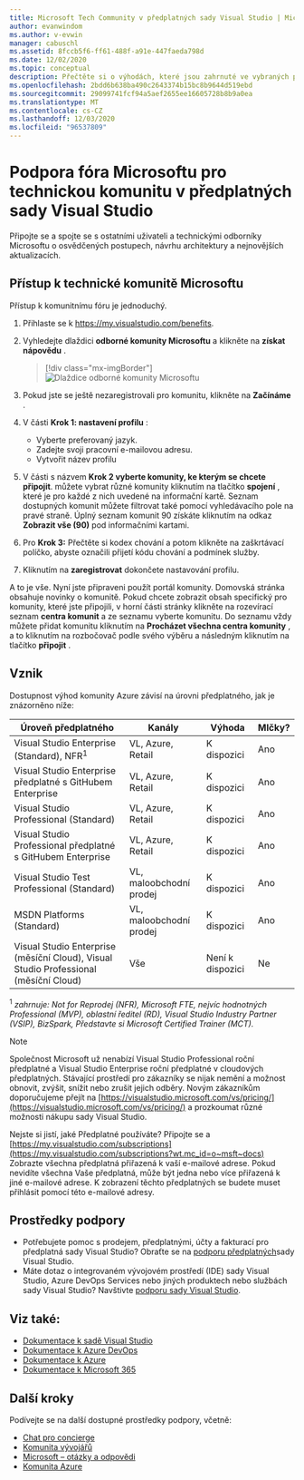 ```yaml
---
title: Microsoft Tech Community v předplatných sady Visual Studio | Microsoft Docs
author: evanwindom
ms.author: v-evwin
manager: cabuschl
ms.assetid: 8fccb5f6-ff61-488f-a91e-447faeda798d
ms.date: 12/02/2020
ms.topic: conceptual
description: Přečtěte si o výhodách, které jsou zahrnuté ve vybraných předplatných sady Visual Studio, na fóru odborné komunity
ms.openlocfilehash: 2bdd6b638ba490c2643374b15bc8b9644d519ebd
ms.sourcegitcommit: 29099741fcf94a5aef2655ee16605728b8b9a0ea
ms.translationtype: MT
ms.contentlocale: cs-CZ
ms.lasthandoff: 12/03/2020
ms.locfileid: "96537809"
---
```

# <a name="microsoft-tech-community-forum-support-in-visual-studio-subscriptions"></a>Podpora fóra Microsoftu pro technickou komunitu v předplatných sady Visual Studio
Připojte se a spojte se s ostatními uživateli a technickými odborníky Microsoftu o osvědčených postupech, návrhu architektury a nejnovějších aktualizacích.


## <a name="access-the-microsoft-tech-community"></a>Přístup k technické komunitě Microsoftu 
Přístup k komunitnímu fóru je jednoduchý.  

1. Přihlaste se k <https://my.visualstudio.com/benefits>.
0. Vyhledejte dlaždici **odborné komunity Microsoftu** a klikněte na **získat nápovědu** .

    > [!div class="mx-imgBorder"]
    > ![Dlaždice odborné komunity Microsoftu](_img/vs-tech-community/vs-tech-community-tile.png "Klikněte na tlačítko získat nápovědu na dlaždici odborné komunity Microsoftu.")

0. Pokud jste se ještě nezaregistrovali pro komunitu, klikněte na **Začínáme** .
0. V části **Krok 1: nastavení profilu** :
   - Vyberte preferovaný jazyk.
   - Zadejte svoji pracovní e-mailovou adresu.
   - Vytvořit název profilu 
0. V části s názvem **Krok 2 vyberte komunity, ke kterým se chcete připojit**. můžete vybrat různé komunity kliknutím na tlačítko **spojení** , které je pro každé z nich uvedené na informační kartě.  Seznam dostupných komunit můžete filtrovat také pomocí vyhledávacího pole na pravé straně.  Úplný seznam komunit 90 získáte kliknutím na odkaz **Zobrazit vše (90)** pod informačními kartami. 
0. Pro **Krok 3:** Přečtěte si kodex chování a potom klikněte na zaškrtávací políčko, abyste označili přijetí kódu chování a podmínek služby.
0. Kliknutím na **zaregistrovat** dokončete nastavování profilu.

A to je vše.  Nyní jste připraveni použít portál komunity.  Domovská stránka obsahuje novinky o komunitě.  Pokud chcete zobrazit obsah specifický pro komunity, které jste připojili, v horní části stránky klikněte na rozevírací seznam **centra komunit** a ze seznamu vyberte komunitu.  Do seznamu vždy můžete přidat komunitu kliknutím na **Procházet všechna centra komunity** , a to kliknutím na rozbočovač podle svého výběru a následným kliknutím na tlačítko **připojit** . 

## <a name="eligibility"></a>Vznik
Dostupnost výhod komunity Azure závisí na úrovni předplatného, jak je znázorněno níže:

|                                          Úroveň předplatného                                           |     Kanály      |    Výhoda    | Mlčky? |
|-------------------------------------------------------------------------------------------------------|-------------------|---------------|------------|
|                           Visual Studio Enterprise (Standard), NFR<sup>1</sup>                            | VL, Azure, Retail |   K dispozici    |    Ano     |
|                           Visual Studio Enterprise předplatné s GitHubem Enterprise                           | VL, Azure, Retail |   K dispozici    |    Ano     |
|                          Visual Studio Professional (Standard)                          | VL, Azure, Retail |   K dispozici    |    Ano     |
|                          Visual Studio Professional předplatné s GitHubem Enterprise                          | VL, Azure, Retail |   K dispozici    |    Ano     |
|                              Visual Studio Test Professional (Standard)                               |    VL, maloobchodní prodej     |   K dispozici    |    Ano     |
|                                       MSDN Platforms (Standard)                                       |    VL, maloobchodní prodej     |   K dispozici    |    Ano     |
| Visual Studio Enterprise (měsíční Cloud), Visual Studio Professional (měsíční Cloud)|        Vše        | Není k dispozici |     Ne     |

<sup>1</sup>  *zahrnuje: Not for Reprodej (NFR), Microsoft FTE, nejvíc hodnotných Professional (MVP), oblastní ředitel (RD), Visual Studio Industry Partner (VSIP), BizSpark, Představte si Microsoft Certified Trainer (MCT).*

> [!NOTE]
> Společnost Microsoft už nenabízí Visual Studio Professional roční předplatné a Visual Studio Enterprise roční předplatné v cloudových předplatných. Stávající prostředí pro zákazníky se nijak nemění a možnost obnovit, zvýšit, snížit nebo zrušit jejich odběry. Novým zákazníkům doporučujeme přejít na [https://visualstudio.microsoft.com/vs/pricing/](https://visualstudio.microsoft.com/vs/pricing/) a prozkoumat různé možnosti nákupu sady Visual Studio.

Nejste si jistí, jaké Předplatné používáte?  Připojte se a [https://my.visualstudio.com/subscriptions](https://my.visualstudio.com/subscriptions?wt.mc_id=o~msft~docs) Zobrazte všechna předplatná přiřazená k vaší e-mailové adrese. Pokud nevidíte všechna Vaše předplatná, může být jedna nebo více přiřazená k jiné e-mailové adrese.  K zobrazení těchto předplatných se budete muset přihlásit pomocí této e-mailové adresy.

## <a name="support-resources"></a>Prostředky podpory
- Potřebujete pomoc s prodejem, předplatnými, účty a fakturací pro předplatná sady Visual Studio?  Obraťte se na [podporu předplatných](https://visualstudio.microsoft.com/subscriptions/support/)sady Visual Studio.
- Máte dotaz o integrovaném vývojovém prostředí (IDE) sady Visual Studio, Azure DevOps Services nebo jiných produktech nebo službách sady Visual Studio?  Navštivte [podporu sady Visual Studio](https://visualstudio.microsoft.com/support/).

## <a name="see-also"></a>Viz také:
- [Dokumentace k sadě Visual Studio](/visualstudio/)
- [Dokumentace k Azure DevOps](/azure/devops/)
- [Dokumentace k Azure](/azure/)
- [Dokumentace k Microsoft 365](/microsoft-365/)

## <a name="next-steps"></a>Další kroky
Podívejte se na další dostupné prostředky podpory, včetně:
- [Chat pro concierge](vs-concierge-chat.md)
- [Komunita vývojářů](vs-developer-community.md)
- [Microsoft – otázky a odpovědi](vs-microsoft-qa.md)
- [Komunita Azure](vs-azure-community.md)